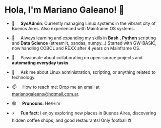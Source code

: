 # Hola, I'm Mariano Galeano! 👋

- 🔭 &nbsp;&nbsp;&nbsp;&nbsp;**SysAdmin**: Currently managing Linux systems in the vibrant city of Buenos Aires. Also experienced with Mainframe OS systems.
  
- 🌱 &nbsp;&nbsp;&nbsp;&nbsp;Always learning and expanding my skills in **Bash** , **Python** scripting and **Data Science** (streamlit, pandas, numpy...)
Started with GW-BASIC, now handling COBOL and REXX after 4 years on Mainframe OS.
  
- 👯 &nbsp;&nbsp;&nbsp;&nbsp;Passionate about collaborating on open-source projects and **automating everyday tasks**.
  
- 💬 &nbsp;&nbsp;&nbsp;&nbsp;Ask me about Linux administration, scripting, or anything related to technology.
  
- 📫 &nbsp;&nbsp;&nbsp;&nbsp;How to reach me: Drop me an email at marianogaleano@hotmail.com.ar.
  
- 😄 &nbsp;&nbsp;&nbsp;&nbsp;**Pronouns:** He/Him
  
- ⚡ &nbsp;&nbsp;&nbsp;&nbsp;**Fun fact:** I enjoy exploring new places in Buenos Aires, discovering hidden coffee shops, and good restaurants! Only football ⚽
